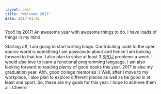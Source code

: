 ```yaml
---
layout: post
title: "Welcome 2017"
date: 2017-01-01
---
```


Yoo!! Its 2017! An awesome year with awesome things to do. I have loads of things in my mind.

Starting off, I am going to start writing blogs. Contributing code to the open source world is something I am passionate about and hence I am looking forward to that too. I also plan to solve at least 3 [SPOJ](http://www.spoj.com/) problems a week. I would also love to learn a functional programming language. I am also looking forward to reading plenty of good books this year. 2017 is also my graduation year. Ahh, good college memories :) Well, after I move to my workplace, I also plan to explore different places as well as be good in at least one sport. So, these are my goals for this year. I hope to achieve them all. Cheers!